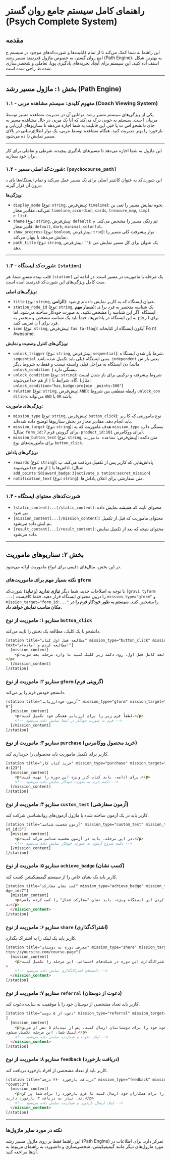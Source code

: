# راهنمای کامل سیستم جامع روان گستر (Psych Complete System)

## مقدمه
این راهنما به شما کمک می‌کند تا از تمام قابلیت‌ها و شورت‌کدهای موجود در سیستم ج
امع روان گستر، به خصوص ماژول قدرتمند مسیر رشد (Path Engine)، به بهترین شکل استف
اده کنید. این سیستم برای ایجاد تجربه‌های یادگیری پویا، تعاملی و شخصی‌سازی شده ط
راحی شده است.

---

## بخش ۱: ماژول مسیر رشد (Path Engine)

### ۱.۱ - مفهوم کلیدی: سیستم مشاهده مربی (Coach Viewing System)
یکی از ویژگی‌های سیستم مسیر رشد، توانایی آن در مدیریت مشاهده مسیر توسط مربیان ا
ست. سیستم به خوبی درک می‌کند که آیا یک مربی در حال مشاهده مسیر به جای دانشجو اس
ت یا خیر. این قابلیت به شما اجازه می‌دهد تا سناریوهای ارزیابی و بازخورد را بهتر
مدیریت کنید. هنگام مشاهده توسط مربی، یک نوار اطلاع‌رسانی در بالای مسیر نمایش دا
ده می‌شود.

---
این ماژول به شما اجازه می‌دهد تا مسیرهای یادگیری پیچیده، شرطی و تعاملی برای کار
بران خود بسازید.

### ۱.۲ - شورت‌کد اصلی مسیر: `[psychocourse_path]`
این شورت‌کد به عنوان کانتینر اصلی برای یک مسیر عمل می‌کند و تمام ایستگاه‌ها بای
د درون آن قرار گیرند.

**ویژگی‌ها:**
*   `display_mode` (نوع: `string`, پیش‌فرض: `timeline`): نحوه نمایش مسیر را تعی
ین می‌کند. مقادیر مجاز: `timeline`, `accordion`, `cards`, `treasure_map`, `simpl
e_list`.
*   `theme` (نوع: `string`, پیش‌فرض: `default`): تم رنگی مسیر را مشخص می‌کند. م
قادیر مجاز: `default`, `dark`, `minimal`, `colorful`.
*   `show_progress` (نوع: `boolean`, پیش‌فرض: `true`): نوار پیشرفت کلی مسیر را
نمایش می‌دهد یا پنهان می‌کند.
*   `path_title` (نوع: `string`, پیش‌فرض: `''`): یک عنوان برای کل مسیر نمایش می
‌دهد.

---

### ۱.۳ - شورت‌کد ایستگاه: `[station]`
قلب تپنده مسیر شما. هر `[station]` یک مرحله یا ماموریت در مسیر است. در ادامه لی
ست کامل ویژگی‌های این شورت‌کد قدرتمند آمده است.

**ویژگی‌های اصلی:**
*   `title` (نوع: `string`, **الزامی**): عنوان ایستگاه که به کاربر نمایش داده م
ی‌شود.
*   `station_node_id` (نوع: `string`, **بسیار مهم**): یک شناسه منحصر به فرد برا
ی ایستگاه. اگر این شناسه را مشخص نکنید، به صورت خودکار ساخته می‌شود. اما برای ا
رجاع به این ایستگاه در پاداش‌ها، حتماً باید یک شناسه مشخص و منحصر به فرد برای آ
ن تعریف کنید.
*   `icon` (نوع: `string`, پیش‌فرض: `fas fa-flag`): آیکون ایستگاه از کتابخانه Fo
nt Awesome.

**ویژگی‌های کنترل وضعیت و نمایش:**
*   `unlock_trigger` (نوع: `string`, پیش‌فرض: `sequential`): شرط باز شدن ایستگا
ه. `sequential` یعنی ایستگاه قبلی باید تکمیل شده باشد. `independent` یعنی باز ش
دن ایستگاه به مراحل قبلی وابسته نیست و فقط به شروط دیگر (مانند `unlock_condition
`) بستگی دارد.
*   `unlock_condition` (نوع: `string`): شروط پیشرفته و ترکیبی برای باز شدن ایست
گاه. شرایط با `|` از هم جدا می‌شوند. (مثال: `unlock_condition="has_badge:pro|min
_points:500"`)
*   `relation` (نوع: `string`, پیش‌فرض: `AND`): رابطه منطقی بین شروط `unlock_con
dition`. می‌تواند `AND` یا `OR` باشد.

**ویژگی‌های ماموریت:**
*   `mission_type` (نوع: `string`, پیش‌فرض: `button_click`): نوع ماموریتی که کا
ربر باید انجام دهد. مقادیر مجاز در بخش سناریوها توضیح داده شده‌اند.
*   `mission_target` (نوع: `string`): هدف ماموریت که به `mission_type` بستگی دا
رد (مثال: `form_id:7` برای گرویتی فرم، `product_id:101` برای ووکامرس).
*   `mission_button_text` (نوع: `string`, پیش‌فرض: `مشاهده ماموریت`): متن دکمه
برای ماموریت‌های نوع `button_click`.

**ویژگی‌های پاداش:**
*   `rewards` (نوع: `string`): پاداش‌هایی که کاربر پس از تکمیل دریافت می‌کند. پ
اداش‌ها با `|` از هم جدا می‌شوند. (مثال: `add_points:50|award_badge:3|activate_s
tation:secret_mission`)
*   `notification_text` (نوع: `string`): متن سفارشی برای اعلان پاداش‌ها.

---

### ۱.۴ - شورت‌کدهای محتوای ایستگاه
*   `[static_content]...[/static_content]`: محتوای ثابت که همیشه نمایش داده می
‌شود.
*   `[mission_content]...[/mission_content]`: محتوای ماموریت که قبل از تکمیل نم
ایش داده می‌شود.
*   `[result_content]...[/result_content]`: محتوای نتیجه که بعد از تکمیل نمایش
داده می‌شود.

---

## بخش ۲: سناریوهای ماموریت

در این بخش، مثال‌های دقیقی برای انواع ماموریت ارائه می‌شود.

### **نکته بسیار مهم برای ماموریت‌های `gform`**
با توجه به اصلاحات جدید، شما دیگر **نیازی ندارید** (و **نباید**) شورت‌کد `[gravi
tyform ...]` را درون محتوای ایستگاه قرار دهید. فقط کافیست `mission_type="gform"`
 و `mission_target="form_id:..."` را مشخص کنید. **سیستم به طور خودکار فرم را در
مکان مناسب نمایش خواهد داد.**

### سناریو ۱: ماموریت از نوع `button_click`
دانشجو با یک کلیک، مطالعه یک بخش را تایید می‌کند.
```html
[station title="مطالعه فصل اول کتاب" mission_type="button_click" mission_button_
text="مطالعه کردم و آماده‌ام!"]
  [mission_content]
    <p>پس از مطالعه کامل فصل اول، روی دکمه زیر کلیک کنید تا وارد مرحله بعد شوید.
</p>
  [/mission_content]
[/station]
```

### سناریو ۲: ماموریت از نوع `gform` (گرویتی فرم)
دانشجو خودش فرم را پر می‌کند.
```html
[station title="آزمون خودارزیابی" mission_type="gform" mission_target="form_id:1
0"]
  [mission_content]
    <p>لطفاً فرم زیر را برای ارزیابی هفتگی خود تکمیل کنید.</p>
    <!-- فرم به صورت خودکار در اینجا نمایش داده می‌شود -->
  [/mission_content]
[/station]
```

### سناریو ۳: ماموریت از نوع `purchase` (خرید محصول ووکامرس)
کاربر برای تکمیل ماموریت باید محصولی را خریداری کند.
```html
[station title="خرید کتاب کار" mission_type="purchase" mission_target="product_i
d:123"]
  [mission_content]
    <p>برای ادامه، باید کتاب کار ویژه این دوره را تهیه کنید.</p>
    <!-- دکمه خرید به صورت خودکار نمایش داده می‌شود -->
  [/mission_content]
[/station]
```

### سناریو ۴: ماموریت از نوع `custom_test` (آزمون سفارشی)
کاربر باید در یک آزمون ساخته شده با ماژول آزمون‌های روانشناسی شرکت کند.
```html
[station title="آزمون شخصیت شناسی" mission_type="custom_test" mission_target="te
st_id:5"]
  [mission_content]
    <p>در این مرحله، باید در آزمون شخصیت شناسی شرکت کنید.</p>
    <!-- دکمه شروع آزمون به صورت خودکار نمایش داده می‌شود -->
  [/mission_content]
[/station]
```

### سناریو ۵: ماموریت از نوع `achieve_badge` (کسب نشان)
کاربر باید یک نشان خاص را از سیستم گیمیفیکیشن کسب کند.
```html
[station title="کسب نشان مشارکت" mission_type="achieve_badge" mission_target="ba
dge_id:7"]
  [mission_content]
    <p>برای باز کردن این ایستگاه ویژه، باید نشان "مشارکت فعال" را کسب کرده باشی
د.</p>
  </mission_content>
[/station]
```

### سناریو ۶: ماموریت از نوع `share` (اشتراک‌گذاری)
کاربر باید یک لینک را به اشتراک بگذارد.
```html
[station title="معرفی دوره به دوستان" mission_type="share" mission_target="url:h
ttps://yoursite.com/course-page"]
  [mission_content]
    <p>با اشتراک‌گذاری این دوره در شبکه‌های اجتماعی، این مرحله را تکمیل کنید.</p
>
    <!-- دکمه‌های اشتراک‌گذاری نمایش داده می‌شود -->
  </mission_content>
[/station]
```

### سناریو ۷: ماموریت از نوع `referral` (دعوت از دوستان)
کاربر باید تعداد مشخصی از دوستان خود را با موفقیت به سایت دعوت کند.
```html
[station title="دعوت از ۵ دوست" mission_type="referral" mission_target="count:5"
]
  [mission_content]
    <p>لینک دعوت خود را برای دوستانتان ارسال کنید. پس از ثبت‌نام ۵ نفر از طریق
لینک شما، این مرحله تکمیل می‌شود.</p>
    <!-- لینک دعوت و شمارنده نمایش داده می‌شود -->
  </mission_content>
[/station]
```

### سناریو ۸: ماموریت از نوع `feedback` (دریافت بازخورد)
کاربر باید از تعداد مشخصی از افراد بازخورد دریافت کند.
```html
[station title="دریافت بازخورد ۳۶۰ درجه" mission_type="feedback" mission_target=
"count:3"]
  [mission_content]
    <p>لینک زیر را برای همکاران خود ارسال کنید تا فرم بازخورد را برای شما پر کن
ند. نیاز به دریافت ۳ بازخورد دارید.</p>
    <!-- لینک ارسال بازخورد و شمارنده نمایش داده می‌شود -->
  </mission_content>
[/station]
```

---

### نکته در مورد سایر ماژول‌ها
این راهنما فقط بر روی ماژول مسیر رشد (Path Engine) تمرکز دارد. برای اطلاعات در
مورد ماژول‌های دیگر مانند گیمیفیکیشن، شخصی‌سازی و داشبورد، به راهنمای مربوط به
آن‌ها مراجعه کنید.
